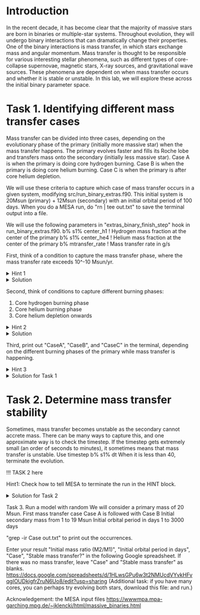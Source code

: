 # Introduction

In the recent decade, it has become clear that the majority of massive stars are born in binaries or multiple-star systems. Throughout evolution, they will undergo binary interactions that can dramatically change their properties. One of the binary interactions is mass transfer, in which stars exchange mass and angular momentum. Mass transfer is thought to be responsible for various interesting stellar phenomena, such as different types of core-collapse supernovae, magnetic stars, X-ray sources, and gravitational wave sources. These phenomena are dependent on when mass transfer occurs and whether it is stable or unstable. In this lab, we will explore these across the initial binary parameter space.

# Task 1. Identifying different mass transfer cases
Mass transfer can be divided into three cases, depending on the evolutionary phase of the primary (initially more massive star) when the mass transfer happens. The primary evolves faster and fills its Roche lobe and transfers mass onto the secondary (initially less massive star). 
Case A is when the primary is doing core hydrogen burning.
Case B is when the primary is doing core helium burning.
Case C is when the primary is after core helium depletion.

We will use these criteria to capture which case of mass transfer occurs in a given system, modifying src/run_binary_extras.f90. This initial system is 20Msun (primary) + 12Msun (secondary) with an initial orbital period of 100 days. When you do a MESA run, do "rn | tee out.txt" to save the terminal output into a file.

We will use the following parameters in "extras_binary_finish_step" hook in run_binary_extras.f90.
b% s1% center_h1 ! Hydrogen mass fraction at the center of the primary
b% s1% center_he4 ! Helium mass fraction at the center of the primary
b% mtransfer_rate ! Mass transfer rate in g/s

First, think of a condition to capture the mass transfer phase, where the mass transfer rate exceeds 10^-10 Msun/yr.

<details>
  <summary>Hint 1</summary>
It is important to check the units of the parameters in MESA. In many cases, it is in cgs units, otherwise noted. b% mtransfer_rate is in g/s. First, let's convert this into the unit of Msun/yr. Variables "secyr" and "Msun" are a year in seconds and a solar mass in grams, respectively, that you can use directly in run_binary_extras.f90.
</details>

<details>
  <summary>Solution</summary>
  b% mtransfer_rate/Msun*secyer > 1d-10
</details>

Second, think of conditions to capture different burning phases:
1. Core hydrogen burning phase
2. Core helium burning phase
3. Core helium depletion onwards

<details>
  <summary>Hint 2</summary>
One can check the mass fractions of elements at the center. Check how core carbon depletion is captured in the "HINT" block. Check whether the mass fractions of hydrogen and helium are above or below 1e-6.
</details>

<details>
  <summary>Solution</summary>
You can capture the core hydrogen burning phase by "b% s1% center_h1 > 1e-6"
You can capture the core helium burning phase by "(b% s1% center_he4 > 1e-6) .and. (b% s1% center_h1 < 1e-6)"
You can capture the phase after core helium depletion by "(b% s1% center_he4 < 1e-6)"
</details>

Third, print out "CaseA", "CaseB", and "CaseC" in the terminal, depending on the different burning phases of the primary while mass transfer is happening. 

<details>
  <summary>Hint 3</summary>
  Check how to print a string in the terminal at core carbon depletion in the "HINT" block. 
</details>

<details>
  <summary>Solution for Task 1</summary>
         !!!!! TASK 1 block begins !!!
         if ((b% s1% center_h1 > 1d-6) .and. (abs(b% mtransfer_rate/Msun*secyer) > 1d-10)) then
             write(*,*) '****************** CaseA ******************'
         else if ((b% s1% center_h1 < 1d-6) .and. (b% s1% center_he4 > 1d-6) .and. (abs(b% mtransfer_rate/Msun*secyer) > 1d-10)) then
             write(*,*) '****************** CaseB ******************'
         else if ((b% s1% center_he4 < 1d-6) .and. (abs(b% mtransfer_rate/Msun*secyer) > 1d-10)) then
             write(*,*) '****************** CaseC ******************'
         end if   
         !!!!! TASK 1 block ends !!!
</details>



# Task 2. Determine mass transfer stability
Sometimes, mass transfer becomes unstable as the secondary cannot accrete mass. There can be many ways to capture this, and one approximate way is to check the timestep. If the timestep gets extremely small (an order of seconds to minutes), it sometimes means that mass transfer is unstable. 
Use timestep 
b% s1% dt
When it is less than 40, terminate the evolution.

!!! TASK 2 here

Hint1: 
Check how to tell MESA to terminate the run in the HINT block.


<details>
  <summary>Solution for Task 2</summary>
         !!!!! TASK 2 block begins !!!
         if (b% s1% dt < 30) then
             write(*,*) '************************************************'
             write(*,*) '*** Terminated due to unstable mass transfer ***'
             write(*,*) '************************************************'
             extras_binary_finish_step = terminate
         end if   
         !!!!! TASK 2 block ends !!!           
</details>
 



Task 3. Run a model with random 
We will consider a primary mass of 20 Msun. 
First mass transfer case
Case A is followed with Case B
Initial secondary mass from 1 to 19 Msun
Initial orbital period in days 1 to 3000 days

"grep -ir Case out.txt" to print out the occurrences.

Enter your result "Initial mass ratio (M2/M1)", "Initial orbital period in days", "Case", "Stable mass transfer?" in the following Google spreadsheet. If there was no mass transfer, leave "Case" and "Stable mass transfer" as blanks.
https://docs.google.com/spreadsheets/d/1HLwsGPu6w3t2NMUcdVYvkHFvqgIOUDkigfrZruN6Uo8/edit?usp=sharing
(Additional task: if you have many cores, you can perhaps try evolving both stars, download this file: and run.)


Acknowledgement: the MESA input files 
https://wwwmpa.mpa-garching.mpg.de/~jklencki/html/massive_binaries.html
